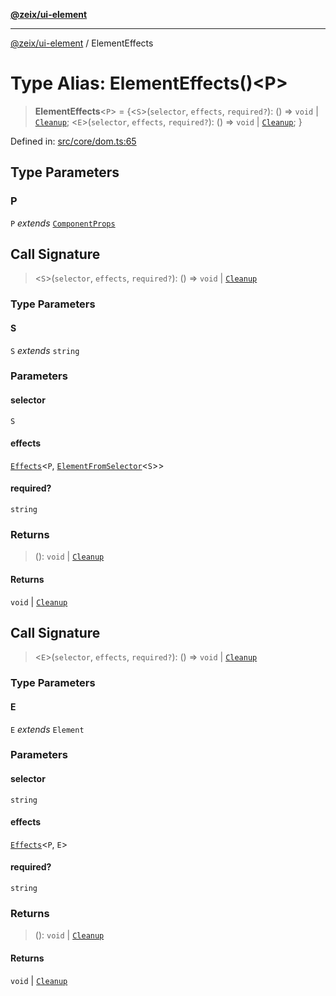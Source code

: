 [**@zeix/ui-element**](../README.md)

***

[@zeix/ui-element](../globals.md) / ElementEffects

# Type Alias: ElementEffects()\<P\>

> **ElementEffects**\<`P`\> = \{\<`S`\>(`selector`, `effects`, `required?`): () => `void` \| [`Cleanup`](Cleanup.md); \<`E`\>(`selector`, `effects`, `required?`): () => `void` \| [`Cleanup`](Cleanup.md); \}

Defined in: [src/core/dom.ts:65](https://github.com/zeixcom/ui-element/blob/6eb916701d8e6ad874e5c8ced8c7ac11007d19ad/src/core/dom.ts#L65)

## Type Parameters

### P

`P` *extends* [`ComponentProps`](ComponentProps.md)

## Call Signature

> \<`S`\>(`selector`, `effects`, `required?`): () => `void` \| [`Cleanup`](Cleanup.md)

### Type Parameters

#### S

`S` *extends* `string`

### Parameters

#### selector

`S`

#### effects

[`Effects`](Effects.md)\<`P`, [`ElementFromSelector`](ElementFromSelector.md)\<`S`\>\>

#### required?

`string`

### Returns

> (): `void` \| [`Cleanup`](Cleanup.md)

#### Returns

`void` \| [`Cleanup`](Cleanup.md)

## Call Signature

> \<`E`\>(`selector`, `effects`, `required?`): () => `void` \| [`Cleanup`](Cleanup.md)

### Type Parameters

#### E

`E` *extends* `Element`

### Parameters

#### selector

`string`

#### effects

[`Effects`](Effects.md)\<`P`, `E`\>

#### required?

`string`

### Returns

> (): `void` \| [`Cleanup`](Cleanup.md)

#### Returns

`void` \| [`Cleanup`](Cleanup.md)
